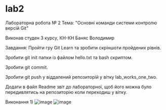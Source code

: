 # lab2
Лабораторна робота № 2
Тема: "Основні команди системи контролю версій Git" 

Виконав студен 3 курсу, КН-КН Баняс Володимир 

Завдання:
Пройти гру Git Learn та зробити скріншоти пройдених рівнів.

Зробити git init папки із файлом hello.txt та bash скриптом.

Зробити git commit.

Зробити git push у віддалений репозиторій у вітку lab_works_one_two.

Додати в файл Readme звіт до лабораторної, щоб його можна було передивлятись на репозиторію коли переходиш у вітку.

Виконання
1)
![image](https://user-images.githubusercontent.com/114931945/204245475-fd9147f4-f2fd-48fc-9c60-12d52b6a6ce9.png)
![image](https://user-images.githubusercontent.com/114931945/204245578-c6ec12cd-2209-4a7b-953a-3a2764aa58e1.png)
